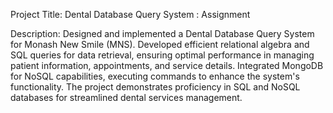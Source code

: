 Project Title: Dental Database Query System : Assignment

Description:
Designed and implemented a Dental Database Query System for Monash New Smile (MNS). Developed efficient relational algebra and SQL queries for data retrieval,
ensuring optimal performance in managing patient information, appointments, and service details. Integrated MongoDB for NoSQL capabilities, executing commands to enhance the system's functionality. 
The project demonstrates proficiency in SQL and NoSQL databases for streamlined dental services management.
